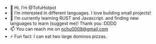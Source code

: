- 👋 Hi, I’m @TofuHotpot
- 👀 I’m interested in different languages. I love building small projects! 
- 🌱 I’m currently learning RUST and Javascript. and finding new languages to learn (suggest me)! Thank you :DDDD
- 📫 You can reach me on nchu0009@gmail.com
- ⚡ Fun fact: I can eat two large dominos pizzas.
